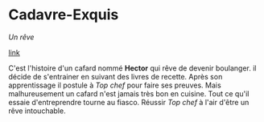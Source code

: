 # Cadavre-Exquis
*Un rêve*

[link](https://static.fnac-static.com/multimedia/Images/FR/MDM/4c/31/38/3682636/1540-1/tsp20230111194623/Jeu-de-cartes-Salade-de-Cafards.jpg)

C'est l'histoire d'un cafard nommé **Hector** qui rêve de devenir boulanger.
il décide de s'entrainer en suivant des livres de recette.
Après son apprentissage il postule à _Top chef_ pour faire ses preuves.
Mais malhureusement un cafard n'est jamais très bon en cuisine.
Tout ce qu'il essaie d'entreprendre tourne au fiasco.
Réussir _Top chef_ à l'air d'être un rêve intouchable.
